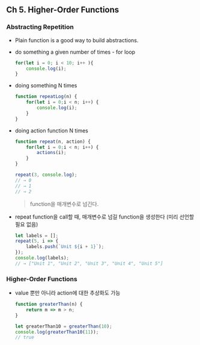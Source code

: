 ﻿## Ch 5. Higher-Order Functions

### Abstracting Repetition
- Plain function is a good way to build abstractions.
- do something a given number of times - for loop
	```javascript
	for(let i = 0; i < 10; i++ ){
		console.log(i);
	}
	```
- doing something N times
	```javascript
	function repeatLog(n) {
		for(let i = 0;i < n; i++) {
			console.log(i);
		}
	}
	```
- doing action function N times
	```javascript
	function repeat(n, action) {
		for(let i = 0;i < n; i++) {
			actions(i);
		}
	}
	
	repeat(3, console.log);
	// → 0
	// → 1
	// → 2
	```
	> function을 매개변수로 넘긴다.
	
- repeat function을 call할 때, 매개변수로 넘길 function을 생성한다 (미리 선언할 필요 없음)
	```javascript
	let labels = [];
	repeat(5, i => {
		labels.push(`Unit ${i + 1}`);
	});
	console.log(labels);
	// → ["Unit 1", "Unit 2", "Unit 3", "Unit 4", "Unit 5"]
	```

### Higher-Order Functions
- value 뿐만 아니라 action에 대한 추상화도 가능
	```javascript
	function greaterThan(n) {
		return m => m > n;
	}
	
	let greaterThan10 = greaterThan(10);
	console.log(greaterThan10(11));
	// true
	```
